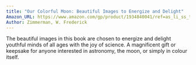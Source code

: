 ```yaml
---
title: "Our Colorful Moon: Beautiful Images to Energize and Delight"
Amazon_URL: https://www.amazon.com/gp/product/1934840041/ref=as_li_ss_tl?ie=UTF8&linkCode=ll1&tag=internetbo00a-20
Author: Zimmerman, W. Frederick
---
```

The beautiful images in this book are chosen to energize and delight youthful minds of all ages with the joy of science.  A magnificent gift or keepsake for anyone interested in astronomy, the moon, or simply in colour itself.